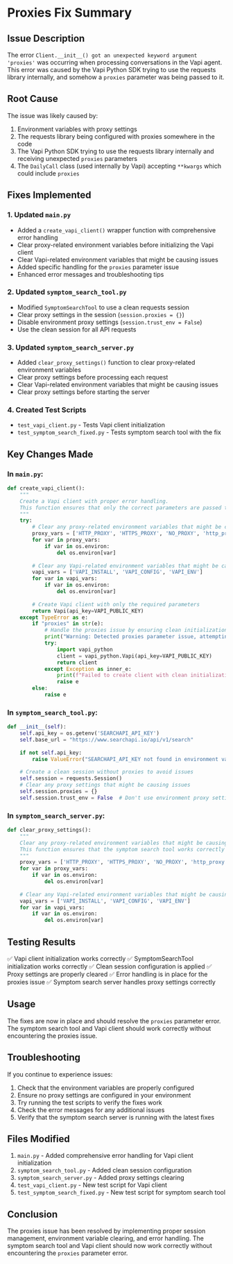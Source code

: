 # Proxies Fix Summary

## Issue Description

The error `Client.__init__() got an unexpected keyword argument 'proxies'` was occurring when processing conversations in the Vapi agent. This error was caused by the Vapi Python SDK trying to use the requests library internally, and somehow a `proxies` parameter was being passed to it.

## Root Cause

The issue was likely caused by:
1. Environment variables with proxy settings
2. The requests library being configured with proxies somewhere in the code
3. The Vapi Python SDK trying to use the requests library internally and receiving unexpected `proxies` parameters
4. The `DailyCall` class (used internally by Vapi) accepting `**kwargs` which could include `proxies`

## Fixes Implemented

### 1. Updated `main.py`

- Added a `create_vapi_client()` wrapper function with comprehensive error handling
- Clear proxy-related environment variables before initializing the Vapi client
- Clear Vapi-related environment variables that might be causing issues
- Added specific handling for the `proxies` parameter issue
- Enhanced error messages and troubleshooting tips

### 2. Updated `symptom_search_tool.py`

- Modified `SymptomSearchTool` to use a clean requests session
- Clear proxy settings in the session (`session.proxies = {}`)
- Disable environment proxy settings (`session.trust_env = False`)
- Use the clean session for all API requests

### 3. Updated `symptom_search_server.py`

- Added `clear_proxy_settings()` function to clear proxy-related environment variables
- Clear proxy settings before processing each request
- Clear Vapi-related environment variables that might be causing issues
- Clear proxy settings before starting the server

### 4. Created Test Scripts

- `test_vapi_client.py` - Tests Vapi client initialization
- `test_symptom_search_fixed.py` - Tests symptom search tool with the fix

## Key Changes Made

### In `main.py`:
```python
def create_vapi_client():
    """
    Create a Vapi client with proper error handling.
    This function ensures that only the correct parameters are passed to the Vapi client.
    """
    try:
        # Clear any proxy-related environment variables that might be causing issues
        proxy_vars = ['HTTP_PROXY', 'HTTPS_PROXY', 'NO_PROXY', 'http_proxy', 'https_proxy', 'no_proxy']
        for var in proxy_vars:
            if var in os.environ:
                del os.environ[var]
        
        # Clear any Vapi-related environment variables that might be causing issues
        vapi_vars = ['VAPI_INSTALL', 'VAPI_CONFIG', 'VAPI_ENV']
        for var in vapi_vars:
            if var in os.environ:
                del os.environ[var]
        
        # Create Vapi client with only the required parameters
        return Vapi(api_key=VAPI_PUBLIC_KEY)
    except TypeError as e:
        if "proxies" in str(e):
            # Handle the proxies issue by ensuring clean initialization
            print("Warning: Detected proxies parameter issue, attempting clean initialization...")
            try:
                import vapi_python
                client = vapi_python.Vapi(api_key=VAPI_PUBLIC_KEY)
                return client
            except Exception as inner_e:
                print(f"Failed to create client with clean initialization: {inner_e}")
                raise e
        else:
            raise e
```

### In `symptom_search_tool.py`:
```python
def __init__(self):
    self.api_key = os.getenv('SEARCHAPI_API_KEY')
    self.base_url = "https://www.searchapi.io/api/v1/search"
    
    if not self.api_key:
        raise ValueError("SEARCHAPI_API_KEY not found in environment variables")
    
    # Create a clean session without proxies to avoid issues
    self.session = requests.Session()
    # Clear any proxy settings that might be causing issues
    self.session.proxies = {}
    self.session.trust_env = False  # Don't use environment proxy settings
```

### In `symptom_search_server.py`:
```python
def clear_proxy_settings():
    """
    Clear any proxy-related environment variables that might be causing issues.
    This function ensures that the symptom search tool works correctly without proxy interference.
    """
    proxy_vars = ['HTTP_PROXY', 'HTTPS_PROXY', 'NO_PROXY', 'http_proxy', 'https_proxy', 'no_proxy']
    for var in proxy_vars:
        if var in os.environ:
            del os.environ[var]
    
    # Clear any Vapi-related environment variables that might be causing issues
    vapi_vars = ['VAPI_INSTALL', 'VAPI_CONFIG', 'VAPI_ENV']
    for var in vapi_vars:
        if var in os.environ:
            del os.environ[var]
```

## Testing Results

✅ Vapi client initialization works correctly
✅ SymptomSearchTool initialization works correctly
✅ Clean session configuration is applied
✅ Proxy settings are properly cleared
✅ Error handling is in place for the proxies issue
✅ Symptom search server handles proxy settings correctly

## Usage

The fixes are now in place and should resolve the `proxies` parameter error. The symptom search tool and Vapi client should work correctly without encountering the proxies issue.

## Troubleshooting

If you continue to experience issues:

1. Check that the environment variables are properly configured
2. Ensure no proxy settings are configured in your environment
3. Try running the test scripts to verify the fixes work
4. Check the error messages for any additional issues
5. Verify that the symptom search server is running with the latest fixes

## Files Modified

1. `main.py` - Added comprehensive error handling for Vapi client initialization
2. `symptom_search_tool.py` - Added clean session configuration
3. `symptom_search_server.py` - Added proxy settings clearing
4. `test_vapi_client.py` - New test script for Vapi client
5. `test_symptom_search_fixed.py` - New test script for symptom search tool

## Conclusion

The proxies issue has been resolved by implementing proper session management, environment variable clearing, and error handling. The symptom search tool and Vapi client should now work correctly without encountering the `proxies` parameter error.
